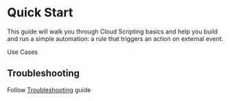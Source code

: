 # Quick Start 
This guide will walk you through Cloud Scripting basics and help you build and run a simple automation: a rule that triggers an action on external event.

Use Cases
 
## Troubleshooting
Follow [Troubleshooting](troubleshooting/) guide
